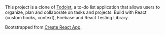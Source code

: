 This project is a clone of [Todoist](https://todoist.com/), a to-do list application that allows users to organize, plan and collaborate on tasks and projects. Build with React (custom hooks, context), Firebase and React Testing Library.

Bootstrapped from [Create React App](https://github.com/facebook/create-react-app).
